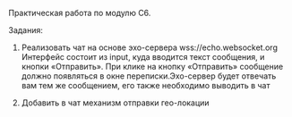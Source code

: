 Практическая работа по модулю C6.

Задания:

1. Реализовать чат на основе эхо-сервера wss://echo.websocket.org Интерфейс состоит из input, куда вводится текст сообщения, и кнопки «Отправить». При клике на кнопку «Отправить» сообщение должно появляться в окне переписки.Эхо-сервер будет отвечать вам тем же сообщением, его также необходимо выводить в чат


2. Добавить в чат механизм отправки гео-локации